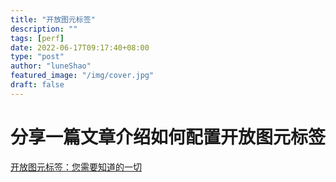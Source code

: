 ```yaml
---
title: "开放图元标签"
description: ""
tags: [perf]
date: 2022-06-17T09:17:40+08:00
type: "post"
author: "luneShao"
featured_image: "/img/cover.jpg"
draft: false
---
```

# 分享一篇文章介绍如何配置开放图元标签

[开放图元标签：您需要知道的一切](https://ahrefs.com/blog/open-graph-meta-tags/)